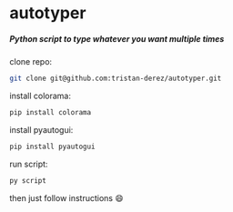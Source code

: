 # autotyper

##### Python script to type whatever you want multiple times

clone repo:
```bash
git clone git@github.com:tristan-derez/autotyper.git
```
install colorama:
```bash
pip install colorama
```
install pyautogui:
```bash 
pip install pyautogui
```
run script: 
```bash 
py script
```
then just follow instructions 😄

